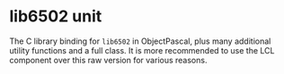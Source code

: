 # lib6502 unit

The C library binding for `lib6502` in ObjectPascal, plus many additional utility functions and a full class.  It is more recommended to use the LCL component over this raw version for various reasons.
